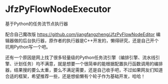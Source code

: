 # JfzPyFlowNodeExecutor
基于Python的任务流节点执行器

配合自己魔改版 https://github.com/jiangfangzheng/JfzPyFlowNodeEditor 编辑器做的后台执行器，原作者的执行器是C++开发的，懒得研究，还是自己开个坑用Python写一个吧。

还有一个原因是网上找了很多轻量级的Python任务流引擎（编排引擎、流水线引擎、计划任务）均不满意，就是想要一个很简单的能根据配置执行函数调用的编排器，结果搜的要么太重，要么不满足需要，还是自己收手吧，不过如果网友们知道合适的框架，希望推荐一些，还是想偷懒有个轮子作为基础开发，哈哈！
